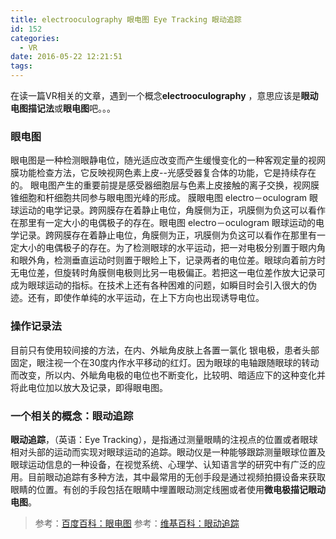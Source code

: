 ```yaml
---
title: electrooculography 眼电图 Eye Tracking 眼动追踪
id: 152
categories:
  - VR
date: 2016-05-22 12:21:51
tags:
---
```


在读一篇VR相关的文章，遇到一个概念**electrooculography** ，意思应该是**眼动电图描记法**或**眼电图**吧。。。

### 眼电图

眼电图是一种检测眼静电位，随光适应改变而产生缓慢变化的一种客观定量的视网膜功能检查方法，它反映视网色素上皮--光感受器复合体的功能，它是持续存在的。
眼电图产生的重要前提是感受器细胞层与色素上皮接触的离子交换，视网膜锥细胞和杆细胞共同参与眼电图光峰的形成。
膜眼电图 electro－oculogram 眼球运动的电学记录。跨网膜存在着静止电位，角膜侧为正，巩膜侧为负这可以看作在那里有一定大小的电偶极子的存在。眼电图 electro－oculogram 眼球运动的电学记录。跨网膜存在着静止电位，角膜侧为正，巩膜侧为负这可以看作在那里有一定大小的电偶极子的存在。为了检测眼球的水平运动，把一对电极分别置于眼内角和眼外角，检测垂直运动时则置于眼睑上下，记录两者的电位差。眼球向着前方时无电位差，但旋转时角膜侧电极则比另一电极偏正。若把这一电位差作放大记录可成为眼球运动的指标。在技术上还有各种困难的问题，如瞬目时会引入很大的伪迹。还有，即使作单纯的水平运动，在上下方向也出现诱导电位。

### 操作记录法

目前只有使用较间接的方法，在内、外眦角皮肤上各置一氯化
银电极，患者头部固定，眼注视一个在30度内作水平移动的红灯。因为眼球的电轴跟随眼球的转动而改变，所以内、外眦角电极的电位也不断变化，比较明、暗适应下的这种变化并将此电位加以放大及记录，即得眼电图。

### 一个相关的概念：眼动追踪

**眼动追踪**，（英语：Eye Tracking），是指通过测量眼睛的注视点的位置或者眼球相对头部的运动而实现对眼球运动的追踪。眼动仪是一种能够跟踪测量眼球位置及眼球运动信息的一种设备，在视觉系统、心理学、认知语言学的研究中有广泛的应用。目前眼动追踪有多种方法，其中最常用的无创手段是通过视频拍摄设备来获取眼睛的位置。有创的手段包括在眼睛中埋置眼动测定线圈或者使用**微电极描记眼动电图**。

> 参考：[百度百科：眼电图](http://baike.baidu.com/view/964863.htm)
>   参考：[维基百科：眼动追踪](https://zh.wikipedia.org/wiki/%E7%9C%BC%E5%8A%A8%E8%BF%BD%E8%B8%AA)